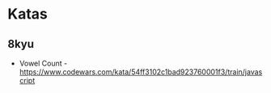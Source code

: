 # Katas

## 8kyu

- Vowel Count - https://www.codewars.com/kata/54ff3102c1bad923760001f3/train/javascript
